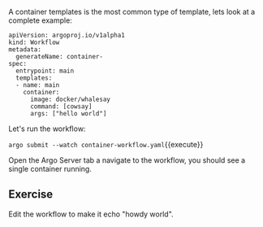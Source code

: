 A container templates is the most common type of template, lets look at a complete example:

```
apiVersion: argoproj.io/v1alpha1
kind: Workflow                 
metadata:
  generateName: container-   
spec:
  entrypoint: main         
  templates:
  - name: main             
    container:
      image: docker/whalesay
      command: [cowsay]         
      args: ["hello world"]
```

Let's run the workflow:

`argo submit --watch container-workflow.yaml`{{execute}}

Open the Argo Server tab a navigate to the workflow, you should see a single container running.

## Exercise

Edit the workflow to make it echo "howdy world".